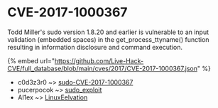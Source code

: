 # CVE-2017-1000367

Todd Miller's sudo version 1.8.20 and earlier is vulnerable to an input validation (embedded spaces) in the get_process_ttyname() function resulting in information disclosure and command execution.

{% embed url="https://github.com/Live-Hack-CVE/full_database/blob/main/cves/2017/CVE-2017-1000367.json" %}


* c0d3z3r0 ~> [sudo-CVE-2017-1000367](https://www.alice-snow.ru/2017/database/cve-2017-1000367/sudo-cve-2017-1000367-c0d3z3r0)
* pucerpocok ~> [sudo_exploit](https://www.alice-snow.ru/2017/database/cve-2017-1000367/sudo_exploit-pucerpocok)
* Al1ex ~> [LinuxEelvation](https://www.alice-snow.ru/2017/database/cve-2017-1000367/linuxeelvation-al1ex)